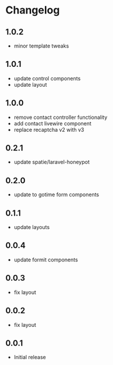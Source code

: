 # Changelog

## 1.0.2

- minor template tweaks

## 1.0.1
- update control components
- update layout

## 1.0.0

- remove contact controller functionality
- add contact livewire component
- replace recaptcha v2 with v3

## 0.2.1

- update spatie/laravel-honeypot

## 0.2.0

- update to gotime form components

## 0.1.1

- update layouts

## 0.0.4

- update formit components

## 0.0.3

- fix layout

## 0.0.2

- fix layout

## 0.0.1

- Initial release
